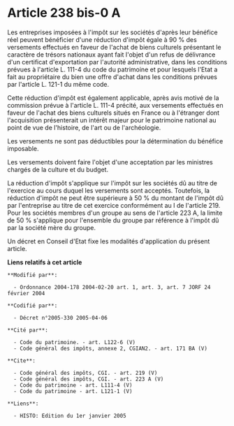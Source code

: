 # Article 238 bis-0 A

Les entreprises imposées à l'impôt sur les sociétés d'après leur bénéfice réel peuvent bénéficier d'une réduction d'impôt
égale à 90 % des versements effectués en faveur de l'achat de biens culturels présentant le caractère de trésors nationaux
ayant fait l'objet d'un refus de délivrance d'un certificat d'exportation par l'autorité administrative, dans les conditions
prévues à l'article L. 111-4 du code du patrimoine et pour lesquels l'Etat a fait au propriétaire du bien une offre d'achat
dans les conditions prévues par l'article L. 121-1 du même code. 

Cette réduction d'impôt est également applicable, après avis motivé de la commission prévue à l'article L. 111-4 précité, aux
versements effectués en faveur de l'achat des biens culturels situés en France ou à l'étranger dont l'acquisition
présenterait un intérêt majeur pour le patrimoine national au point de vue de l'histoire, de l'art ou de l'archéologie. 

Les versements ne sont pas déductibles pour la détermination du bénéfice imposable. 

Les versements doivent faire l'objet d'une acceptation par les ministres chargés de la culture et du budget. 

La réduction d'impôt s'applique sur l'impôt sur les sociétés dû au titre de l'exercice au cours duquel les versements sont
acceptés. Toutefois, la réduction d'impôt ne peut être supérieure à 50 % du montant de l'impôt dû par l'entreprise au titre
de cet exercice conformément au I de l'article 219. Pour les sociétés membres d'un groupe au sens de l'article 223 A, la
limite de 50 % s'applique pour l'ensemble du groupe par référence à l'impôt dû par la société mère du groupe. 

Un décret en Conseil d'Etat fixe les modalités d'application du présent article.

**Liens relatifs à cet article**

	**Modifié par**:

	  - Ordonnance 2004-178 2004-02-20 art. 1, art. 3, art. 7 JORF 24 février 2004

	**Codifié par**:

	  - Décret n°2005-330 2005-04-06

	**Cité par**:

	  - Code du patrimoine. - art. L122-6 (V)
	  - Code général des impôts, annexe 2, CGIAN2. - art. 171 BA (V)

	**Cite**:

	  - Code général des impôts, CGI. - art. 219 (V)
	  - Code général des impôts, CGI. - art. 223 A (V)
	  - Code du patrimoine - art. L111-4 (V)
	  - Code du patrimoine - art. L121-1 (V)

	**Liens**:

	  - HISTO: Edition du 1er janvier 2005
